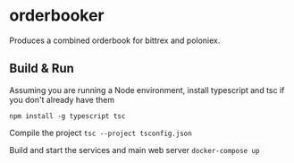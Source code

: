 # orderbooker

Produces a combined orderbook for bittrex and poloniex.

## Build & Run

Assuming you are running a Node environment, install typescript and tsc if you don't already have them

```npm install -g typescript tsc```

Compile the project
```tsc --project tsconfig.json```

Build and start the services and main web server
```docker-compose up```
